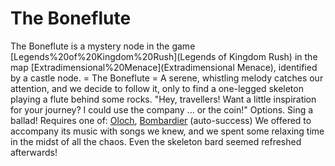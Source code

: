 # The Boneflute

The Boneflute is a mystery node in the game [Legends%20of%20Kingdom%20Rush](Legends of Kingdom Rush) in the map [Extradimensional%20Menace](Extradimensional Menace), identified by a castle node.
= The Boneflute =
A serene, whistling melody catches our attention, and we decide to follow it, only to find a one-legged skeleton playing a flute behind some rocks.
"Hey, travellers! Want a little inspiration for your journey? I could use the company ... or the coin!"
Options.
Sing a ballad!
Requires one of: [Oloch](Oloch), [Bombardier](Bombardier) (auto-success)
We offered to accompany its music with songs we knew, and we spent some relaxing time in the midst of all the chaos.
Even the skeleton bard seemed refreshed afterwards!